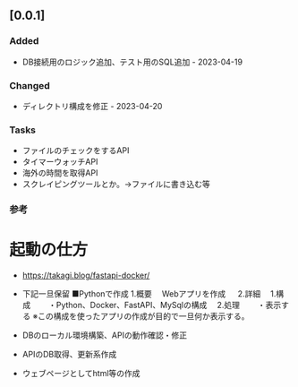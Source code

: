 ## [0.0.1] 

### Added

- DB接続用のロジック追加、テスト用のSQL追加 - 2023-04-19

### Changed
- ディレクトリ構成を修正 - 2023-04-20

### Tasks

- ファイルのチェックをするAPI
- タイマーウォッチAPI
- 海外の時間を取得API
- スクレイピングツールとか。→ファイルに書き込む等

### 参考
# 起動の仕方
- https://takagi.blog/fastapi-docker/



- 下記一旦保留
■Pythonで作成
1.概要
　Webアプリを作成
　
2.詳細
　1.構成
　　・Python、Docker、FastAPI、MySqlの構成
　2.処理
　　・表示する
※この構成を使ったアプリの作成が目的で一旦何か表示する。

- DBのローカル環境構築、APIの動作確認・修正
- APIのDB取得、更新系作成
- ウェブページとしてhtml等の作成

